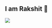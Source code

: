  ## I am Rakshit 👋
<img src="https://github-readme-stats.vercel.app/api?username=soum-rakshit&theme=merko"/>

<!--![Top Langs](https://github-readme-stats.vercel.app/api/top-langs/?username=soum-rakshit&layout=compact) -->


<!--
**soum-rakshit/soum-rakshit** is a ✨ _special_ ✨ repository because its `README.md` (this file) appears on your GitHub profile.

Here are some ideas to get you started:

- 🔭 I’m currently working on ...
- 🌱 I’m currently learning ...
- 👯 I’m looking to collaborate on ...
- 🤔 I’m looking for help with ...
- 💬 Ask me about ...
- 📫 How to reach me: ...
- 😄 Pronouns: ...
- ⚡ Fun fact: ...
-->
